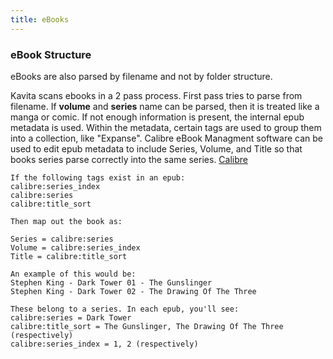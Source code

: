 ```yaml
---
title: eBooks
---
```


### eBook Structure

eBooks are also parsed by filename and not by folder structure.

Kavita scans ebooks in a 2 pass process. First pass tries to parse from filename. If **volume** and **series** name can be parsed, then it is treated like a manga or comic.
If not enough information is present, the internal epub metadata is used. Within the metadata, certain tags are used to group them into a collection, like "Expanse".
Calibre eBook Managment software can be used to edit epub metadata to include Series, Volume, and Title so that books series parse correctly into the same series. [Calibre](https://calibre-ebook.com/)

```
If the following tags exist in an epub:
calibre:series_index
calibre:series
calibre:title_sort

Then map out the book as:

Series = calibre:series
Volume = calibre:series_index
Title = calibre:title_sort

An example of this would be:
Stephen King - Dark Tower 01 - The Gunslinger
Stephen King - Dark Tower 02 - The Drawing Of The Three

These belong to a series. In each epub, you'll see:
calibre:series = Dark Tower
calibre:title_sort = The Gunslinger, The Drawing Of The Three (respectively)
calibre:series_index = 1, 2 (respectively)
```